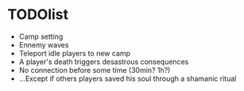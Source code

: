 TODOlist
========

* Camp setting
* Ennemy waves
* Teleport idle players to new camp
* A player's death triggers desastrous consequences
 * No connection before some time (30min? 1h?)
 * ...Except if others players saved his soul through a shamanic ritual

